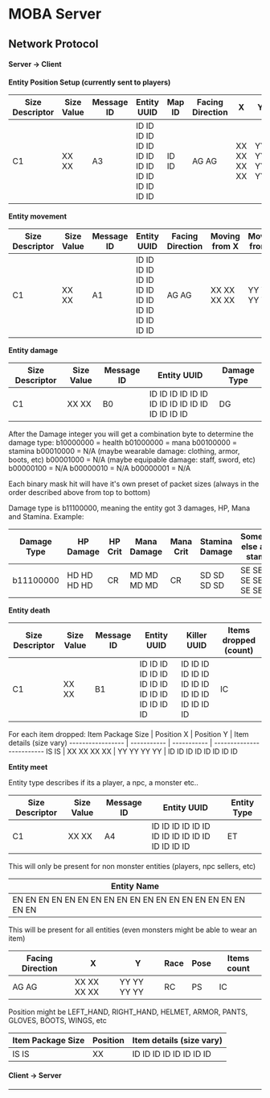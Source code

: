 MOBA Server
===================


Network Protocol
-------------

#### Server -> Client

**Entity Position Setup (currently sent to players)**

Size Descriptor | Size Value | Message ID | Entity UUID                                     | Map ID | Facing Direction  | X             | Y
--------------- | ---------- | ---------- | ----------------------------------------------- | ------ | ----------------- | ------------- | ------------- 
C1              | XX XX      | A3         | ID ID ID ID ID ID ID ID ID ID ID ID ID ID ID ID | ID ID  | AG AG             | XX XX XX XX   | YY YY YY YY   

**Entity movement** 

Size Descriptor | Size Value | Message ID | Entity UUID                                     | Facing Direction  | Moving from X | Moving from Y | Moving to X | Moving to Y
--------------- | ---------- | ---------- | ----------------------------------------------- | ----------------- | ------------- | ------------- | ----------- | -----------
C1              | XX XX      | A1         | ID ID ID ID ID ID ID ID ID ID ID ID ID ID ID ID | AG AG             | XX XX XX XX   | YY YY YY YY   | DX DX DX DX | DY DY DY DY

**Entity damage** 

Size Descriptor | Size Value | Message ID | Entity UUID                                     | Damage Type
--------------- | ---------- | ---------- | ----------------------------------------------- | -----------
C1              | XX XX      | B0         | ID ID ID ID ID ID ID ID ID ID ID ID ID ID ID ID | DG

After the Damage integer you will get a combination byte to determine the damage type:
b10000000 = health
b01000000 = mana
b00100000 = stamina
b00010000 = N/A (maybe wearable damage: clothing, armor, boots, etc)
b00001000 = N/A (maybe equipable damage: staff, sword, etc)
b00000100 = N/A
b00000010 = N/A
b00000001 = N/A

Each binary mask hit will have it's own preset of packet sizes (always in the order described above from top to bottom)

Damage type is b11100000, meaning the entity got 3 damages, HP, Mana and Stamina. Example:
 
Damage Type | HP Damage   | HP Crit  | Mana Damage | Mana Crit | Stamina Damage | Something else about stamina  
----------- | ----------- | -------- | ----------- | --------- | -------------- | ----------------------------
b11100000   | HD HD HD HD | CR       | MD MD MD MD | CR        | SD SD SD SD    | SE SE SE SE SE SE SE SE

**Entity death** 

Size Descriptor | Size Value | Message ID | Entity UUID                                     | Killer UUID                                     | Items dropped (count)
--------------- | ---------- | ---------- | ----------------------------------------------- | ----------------------------------------------- | ---------------------
C1              | XX XX      | B1         | ID ID ID ID ID ID ID ID ID ID ID ID ID ID ID ID | ID ID ID ID ID ID ID ID ID ID ID ID ID ID ID ID | IC         

For each item dropped:
Item Package Size | Position X  | Position Y  | Item details (size vary) 
----------------- | ----------- | ----------- | -------------------------
IS IS             | XX XX XX XX | YY YY YY YY | ID ID ID ID ID ID ID ID         

**Entity meet** 

Entity type describes if its a player, a npc, a monster etc..

Size Descriptor | Size Value | Message ID | Entity UUID                                     | Entity Type 
--------------- | ---------- | ---------- | ----------------------------------------------- | -----------
C1              | XX XX      | A4         | ID ID ID ID ID ID ID ID ID ID ID ID ID ID ID ID | ET         

This will only be present for non monster entities (players, npc sellers, etc)

Entity Name                                                  |
------------------------------------------------------------ |
EN EN EN EN EN EN EN EN EN EN EN EN EN EN EN EN EN EN EN EN  |


This will be present for all entities (even monsters might be able to wear an item)

Facing Direction | X            | Y           | Race | Pose | Items count
---------------- | ------------ | ----------- | ---- | ---- | -----------
AG AG            | XX XX XX XX  | YY YY YY YY | RC   | PS   | IC
  
Position might be LEFT_HAND, RIGHT_HAND, HELMET, ARMOR, PANTS, GLOVES, BOOTS, WINGS, etc

Item Package Size | Position | Item details (size vary) 
----------------- | -------- | -------------------------
IS IS             | XX       | ID ID ID ID ID ID ID ID         


 
#### Client -> Server


----------

